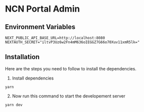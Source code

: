 # NCN Portal Admin

## Environment Variables

```
NEXT_PUBLIC_API_BASE_URL=http://localhost:8080
NEXTAUTH_SECRET="iltvP3Uz6w2Fn4mM636oIEGGZ7G66o70Xuv11xmR5lk="
```

## Installation

Here are the steps you need to follow to install the dependencies.

1. Install dependencies

```
yarn
```

2. Now run this command to start the developement server

```
yarn dev
```
